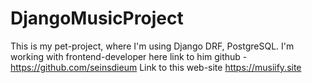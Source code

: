 # DjangoMusicProject
This is my pet-project, where I'm using Django DRF, PostgreSQL.
I'm working with frontend-developer here link to him github - https://github.com/seinsdieum
Link to this web-site https://musiify.site
